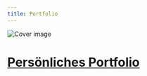 ```yaml
---
title: Portfolio
---
```


![Cover image](/projects/pp/cover.png)
# [Persönliches Portfolio](https://github.com/A-Emile/portfolio)
